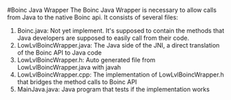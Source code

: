 #Boinc Java Wrapper
The Boinc Java Wrapper is necessary to allow calls from Java to the native Boinc api.
It consists of several files:
1. Boinc.java: Not yet implement. It's supposed to contain the methods that Java developers are supposed to easily call from their code.
2. LowLvlBoincWrapper.java: The Java side of the JNI, a direct translation of the Boinc API to Java code
3. LowLvlBoincWrapper.h: Auto generated file from LowLvlBoincWrapper.java with javah
4. LowLvlBoincWrapper.cpp: The implementation of LowLvlBoincWrapper.h that bridges the method calls to Boinc API
5. MainJava.java: Java program that tests if the implementation works